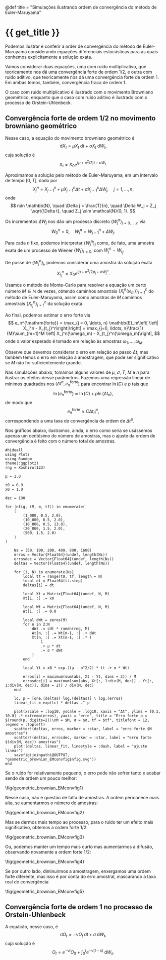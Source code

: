 @def title = "Simulações ilustrando ordem de  convergência do método de Euler-Maruyama"

# {{ get_title }}

Podemos ilustrar e conferir a order de convergência do método de Euler-Maruyama considerando equações diferenciais estocásticas para as quais conhemos explicitamente a solução exata.

Vamos considerar duas equações, uma com ruído multiplicativo, que teoricamente nos dá uma convergência forte de ordem $1/2$, e outra com ruído aditivo, que teoricamente nos dá uma convergência forte de ordem $1$. Em ambas temos, também, convergência fraca de ordem $1$.

O caso com ruído multiplicativo é ilustrado com o movimento Browniano geométrico, enquanto que o caso com ruído aditivo é ilustrado com o processo de Orstein-Uhlenbeck.

## Convergência forte de ordem 1/2 no movimento browniano geométrico

Nesse caso, a equação do movimento browniano geométrico é
$$
\mathrm{d}X_t = \mu X_t \;\mathrm{d}t + \sigma X_t \;\mathrm{d}W_t,
$$
cuja solução é
$$
X_t = X_0 e^{(\mu + \sigma^2/2)t + \sigma W_t}.
$$

Aproximamos a solução pelo método de Euler-Maruyama, em um intervalo de tempo $[0, T]$, dado por
$$
X_j^n = X_{j-1}^n + \mu X_{j-1}^n\Delta t + \sigma X_{j-1}^n \Delta W_j, \quad j = 1, \ldots, n,
$$
onde
$$
n\in \mathbb{N}, \quad \Delta j = \frac{T}{n}, \quad \Delta W_j = Z_j \sqrt{\Delta t}, \quad Z_j \sim \mathcal{N}(0, 1).
$$

Os incrementos $\Delta W_j$ nos dão um processo discreto $\{W_j^n\}_{j = 0, \ldots, n}$ via
$$
W_0^n = 0, \quad W_j^n = W_{j-1}^n + \Delta W_j.
$$

Para cada $n$ fixo, podemos interpretar $\{W_j^n\}_j$ como, de fato, uma amostra exata de um processo de Wiener $\{W_t\}_{t \geq 0}$, com $W_j^n = W_{t_j}$.

De posse de $\{W_j^n\}_j$, podemos considerar uma amostra da solução exata
$$
X_{t_j}^n = X_0 e^{(\mu + \sigma^2/2)t_j + \sigma W_j^n}.
$$

Usamos o método de Monte-Carlo para resolver a equação um certo número $M\in \mathbb{N}$ de vezes, obtendo caminhos amostrais $\{X_j^n(\omega_m)\}_{j = 1}^n$ do método de Euler-Maruyama, assim como amostras de $M$ caminhos amostrais $\{X_{t_j}^n\}_{j = 1}^n$ da solução exata.

Ao final, podemos estimar o erro forte via
$$
e_n^{\mathrm{forte}} = \max_{j = 0, \ldots, n} \mathbb{E}_m\left[ \left| X_j^n - X_{t_j}^n\right|\right] = \max_{j=0, \ldots, n}\frac{1}{M}\sum_{m=1}^M \left| X_j^n(\omega_m) - X_{t_j}^n(\omega_m)\right|,
$$
onde o valor esperado é tomado em relação às amostras $\omega_1, \ldots, \omega_M$.

Observe que devemos considerar o erro em relação ao passo $\Delta t$, mas também temos o erro em relação à amostragem, que pode ser significativo se $M$ não for suficientemente grande.

Nas simulações abaixo, tomamos alguns valores de $\mu$, $\sigma$, $T$, $M$ e $n$ para ilustrar os efeitos desse parâmetros. Fazemos uma regressão linear de mínimos quadrados nos $(\Delta t^n, e_n^{\mathrm{forte}})$ para encontrar $\ln(C)$ e $p$ tais que
$$
\ln(e_n^{\mathrm{forte}}) \approx \ln(C) + p \ln(\Delta t_n),
$$
de modo que
$$
e_n^{\mathrm{forte}} \approx C\Delta t_n^p,
$$
correspondendo a uma taxa de convergência da ordem de $\Delta t^p$.

Nos gráficos abaixo, ilustramos, ainda, o erro como seria se usássemos apenas um centésimo do número de amostras, mas o ajuste da ordem de convergência é feito com o número total de amostras.

```julia:geometric_brownian_EMconv
#hideall
using Plots
using Random
theme(:ggplot2)
rng = Xoshiro(123)

μ = 2.0

t0 = 0.0
x0 = 1.0

dec = 100

for (nfig, (M, σ, tf)) in enumerate(
    (
        (1_000, 0.5, 2.0),
        (10_000, 0.5, 2.0),
        (10_000, 0.5, 13.0),
        (20_000, 1.5, 2.0),
        (500, 1.5, 2.0)
    )
)

    Ns = (50, 100, 200, 400, 800, 1600)
    erros = Vector{Float64}(undef, length(Ns))
    errosdec = Vector{Float64}(undef, length(Ns))
    deltas = Vector{Float64}(undef, length(Ns))

    for (i, N) in enumerate(Ns)
        local tt = range(t0, tf, length = N)
        local dt = Float64(tt.step)
        deltas[i] = dt

        local Xt = Matrix{Float64}(undef, N, M)
        Xt[1, :] .= x0

        local Wt = Matrix{Float64}(undef, N, M)
        Wt[1, :] .= 0.0

        local dWt = zeros(M)
        for n in 2:N
            dWt .= √dt * randn(rng, M)
            Wt[n, :] .= Wt[n-1, :] .+ dWt
            Xt[n, :] .= Xt[n-1, :] .* (
                1 
                .+ μ * dt
                .+ σ * dWt
            )
        end

        local Yt = x0 * exp.((μ - σ^2/2) * tt .+ σ * Wt)

        erros[i] = maximum(sum(abs, Xt - Yt, dims = 2)) / M
        errosdec[i] = maximum(sum(abs, Xt[:, 1:div(M, dec)] - Yt[:, 1:div(M, dec)], dims = 2)) / div(M, dec)
    end

    lc, p = [one.(deltas) log.(deltas)] \ log.(erros)
    linear_fit = exp(lc) * deltas .^ p

    plot(xscale = :log10, yscale = :log10, xaxis = "Δt", ylims = [0.1, 10.0] .* extrema(erros), yaxis = "erro", title = "Erro forte p = $(round(p, digits=2))\nM = $M, σ = $σ, tf = $tf", titlefont = 12, legend = :topleft)
    scatter!(deltas, erros, marker = :star, label = "erro forte $M amostras")
    scatter!(deltas, errosdec, marker = :star, label = "erro forte $(div(M, dec)) amostras")
    plot!(deltas, linear_fit, linestyle = :dash, label = "ajuste linear")
    savefig(joinpath(@OUTPUT, "geometric_brownian_EMconvfig$nfig.svg"))
end
```

Se o ruído for relativamente pequeno, o erro pode não sofrer tanto e acabar sendo de ordem um pouco melhor:

\fig{geometric_brownian_EMconvfig1}

Nesse caso, não é questão de falta de amostras. A ordem permanece mais alta, se aumentarmos o número de amostras:

\fig{geometric_brownian_EMconvfig2}

Mas se dermos mais tempo ao processo, para o ruído ter um efeito mais significativo, obtemos a ordem forte $1/2$:

\fig{geometric_brownian_EMconvfig3}

Ou, podemos manter um tempo mais curto mas aumentarmos a difusão, observando novamente a ordem forte $1/2$:

\fig{geometric_brownian_EMconvfig4}

Se por outro lado, diminuirmos a amostragem, enxergamos uma ordem forte diferente, mas isso é por conta do erro amostral, mascarando a taxa real de convergência:

\fig{geometric_brownian_EMconvfig5}




## Convergência forte de ordem 1 no processo de Orstein-Uhlenbeck

A equácão, nesse caso, é
$$
\mathrm{d}O_t = -\nu O_t \;\mathrm{d}t + \sigma \;\mathrm{d}W_t,
$$
cuja solução é
$$
O_t = e^{-\nu t} O_0 + \int_0^t e^{-\nu (t - s)} \;\mathrm{d}W_s.
$$
